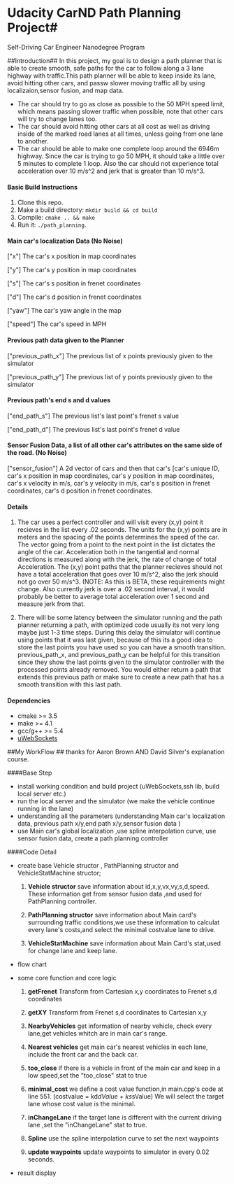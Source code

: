 # Udacity CarND Path Planning Project#
Self-Driving Car Engineer Nanodegree Program

##Introduction##
In this project, my goal is to design a path planner that is able to create smooth, safe paths for the car to follow
 along a 3 lane highway with traffic.This path planner will be able to keep inside its lane, avoid hitting other cars, and passw slower moving traffic all by using localizaion,sensor fusion, and map data.

- The car should try to go as close as possible to the 50 MPH speed limit, which means passing slower traffic when possible, note that other cars will try to change lanes too. 
- The car should avoid hitting other cars at all cost as well as driving inside of the marked road lanes at all times, unless going from one lane to another. 
- The car should be able to make one complete loop around the 6946m highway. Since the car is trying to go 50 MPH, it should take a little over 5 minutes to complete 1 loop. Also the car should not experience total acceleration over 10 m/s^2 and jerk that is greater than 10 m/s^3.


#### Basic Build Instructions

1. Clone this repo.
2. Make a build directory: `mkdir build && cd build`
3. Compile: `cmake .. && make`
4. Run it: `./path_planning`.

#### Main car's localization Data (No Noise)

["x"] The car's x position in map coordinates

["y"] The car's y position in map coordinates

["s"] The car's s position in frenet coordinates

["d"] The car's d position in frenet coordinates

["yaw"] The car's yaw angle in the map

["speed"] The car's speed in MPH

#### Previous path data given to the Planner

["previous_path_x"] The previous list of x points previously given to the simulator

["previous_path_y"] The previous list of y points previously given to the simulator

#### Previous path's end s and d values 

["end_path_s"] The previous list's last point's frenet s value

["end_path_d"] The previous list's last point's frenet d value

#### Sensor Fusion Data, a list of all other car's attributes on the same side of the road. (No Noise)

["sensor_fusion"] A 2d vector of cars and then that car's [car's unique ID, car's x position in map coordinates, car's y position in map coordinates, car's x velocity in m/s, car's y velocity in m/s, car's s position in frenet coordinates, car's d position in frenet coordinates. 

#### Details

1. The car uses a perfect controller and will visit every (x,y) point it recieves in the list every .02 seconds. The units for the (x,y) points are in meters and the spacing of the points determines the speed of the car. The vector going from a point to the next point in the list dictates the angle of the car. Acceleration both in the tangential and normal directions is measured along with the jerk, the rate of change of total Acceleration. The (x,y) point paths that the planner recieves should not have a total acceleration that goes over 10 m/s^2, also the jerk should not go over 50 m/s^3. (NOTE: As this is BETA, these requirements might change. Also currently jerk is over a .02 second interval, it would probably be better to average total acceleration over 1 second and measure jerk from that.

2. There will be some latency between the simulator running and the path planner returning a path, with optimized code usually its not very long maybe just 1-3 time steps. During this delay the simulator will continue using points that it was last given, because of this its a good idea to store the last points you have used so you can have a smooth transition. previous_path_x, and previous_path_y can be helpful for this transition since they show the last points given to the simulator controller with the processed points already removed. You would either return a path that extends this previous path or make sure to create a new path that has a smooth transition with this last path.


#### Dependencies
* cmake >= 3.5
* make >= 4.1
* gcc/g++ >= 5.4
* [uWebSockets](https://github.com/uWebSockets/uWebSockets)


##My WorkFlow ##
thanks for Aaron Brown AND  David Silver's explanation course.

####Base Step
- install working condition and build project
(uWebSockets,ssh lib, build local server etc.)
- run the local server and the simulator
(we make the vehicle continue running in the lane)
- understanding all the parameters 
(understanding Main car's localization data, previous path
 x/y,end path x/y,sensor fusion data )
- use Main car's global localization ,use spline interpolation curve, use sensor fusion data, create a path planning controller

####Code Detail

- create base Vehicle structor , PathPlanning structor and  
VehicleStatMachine structor;

	1. **Vehicle structor** save information about id,x,y,vx,vy,s,d,speed. These information get from sensor fusion data ,and used for PathPlanning controller.

	2. **PathPlanning structor** save information about Main card's surrounding traffic conditions,we use these information to
calculat every lane's costs,and select the minimal costvalue lane to drive.

	3. **VehicleStatMachine** save information about Main Card's
stat,used for change lane and keep lane.

- flow chart

- some core function and core logic


	1. **getFrenet** Transform from Cartesian x,y coordinates to Frenet s,d coordinates

	2. **getXY** Transform from Frenet s,d coordinates to Cartesian x,y 

	3. **NearbyVehicles** get information of nearby vehicle,
check every lane,get vehicles whitch are in main car's range.

	4. **Nearest vehicles** get main car's nearest vehicles in each lane, include the front car and the back car.

	5. **too_close** if there is a vehicle in front of the main car and keep in a low speed,set the "too_close" stat to true

	6. **minimal_cost**  we define a cost value function,in main.cpp's code at line 551. (costvalue = kd*dValue + ks*sValue)	We will select the target lane whose cost value is the minimal.

	7. **inChangeLane** if the target lane is different with the current driving lane ,set the "inChangeLane" stat to true.

	8. **Spline** use the spline interpolation curve to set the next waypoints

	9. **update waypoints** update waypoints to simulator in every 0.02 seconds.

- result display


 


















